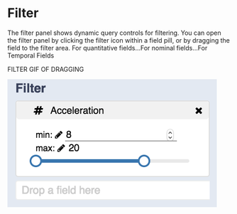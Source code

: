 # Filter

The filter panel shows dynamic query controls for filtering. You can open the filter panel by clicking the filter icon within a field pill, or by dragging the field to the filter area. For quantitative fields...For nominal fields...For Temporal Fields

FILTER GIF OF DRAGGING  



![](../.gitbook/assets/screen-shot-2018-05-22-at-1.01.56-pm.png)

